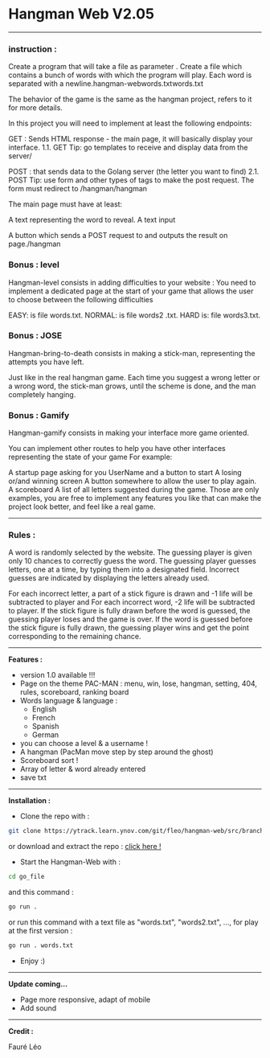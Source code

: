 # Hangman Web V2.05

---

### instruction : ###

Create a program that will take a file as parameter . Create a file which contains a bunch of words with which the program will play. Each word is separated with a newline.hangman-webwords.txtwords.txt

The behavior of the game is the same as the hangman project, refers to it for more details.

In this project you will need to implement at least the following endpoints:

GET : Sends HTML response - the main page, it will basically display your interface.
1.1. GET Tip: go templates to receive and display data from the server/

POST : that sends data to the Golang server (the letter you want to find)
2.1. POST Tip: use form and other types of tags to make the post request. The form must redirect to /hangman/hangman

The main page must have at least:

A text representing the word to reveal.
A text input

A button which sends a POST request to and outputs the result on page./hangman

### Bonus : level ###
Hangman-level consists in adding difficulties to your website : You need to implement a dedicated page at the start of your game that allows the user to choose between the following difficulties

EASY: is file words.txt.
NORMAL: is file words2 .txt.
HARD is: file words3.txt.

### Bonus : JOSE ###

Hangman-bring-to-death consists in making a stick-man, representing the attempts you have left. 

Just like in the real hangman game. Each time you suggest a wrong letter or a wrong word, the stick-man grows,
until the scheme is done, and the man completely hanging.

### Bonus : Gamify ###

Hangman-gamify consists in making your interface more game oriented.

You can implement other routes to help you have other interfaces representing the state of your game For example:

A startup page asking for you UserName and a button to start
A losing or/and winning screen
A button somewhere to allow the user to play again.
A scoreboard
A list of all letters suggested during the game.
Those are only examples, you are free to implement any features you like that can make the project look better, and feel like a real game.

***

### Rules : ###

A word is randomly selected by the website. The guessing player is given only 10 chances to correctly guess the word.
The guessing player guesses letters, one at a time, by typing them into a designated field.
Incorrect guesses are indicated by displaying the letters already used.

For each incorrect letter, a part of a stick figure is drawn and -1 life will be subtracted to player and For each incorrect word, -2 life will be subtracted to player.
If the stick figure is fully drawn before the word is guessed, the guessing player loses and the game is over.
If the word is guessed before the stick figure is fully drawn, the guessing player wins and get the point corresponding to the remaining chance.

---

**Features :**

- version 1.0 available !!!
- Page on the theme PAC-MAN : menu, win, lose, hangman, setting, 404, rules, scoreboard, ranking board
- Words language & language :
  - English
  - French
  - Spanish
  - German
- you can choose a level & a username !
- A hangman (PacMan move step by step around the ghost)
- Scoreboard sort !
- Array of letter & word already entered
- save txt

---

**Installation :**

- Clone the repo with :

```bash
git clone https://ytrack.learn.ynov.com/git/fleo/hangman-web/src/branch/devphav2
```

or download and extract the repo : [click here !](https://ytrack.learn.ynov.com/git/fleo/hangman-web/src/branch/devphav2)

- Start the Hangman-Web with :

```bash
cd go_file
```

and this command :

```bash
go run .
```

or run this command with a text file as "words.txt", "words2.txt", ...,  for play at the first version :

```bash
go run . words.txt
```

- Enjoy :)

---

**Update coming...**

- Page more responsive, adapt of mobile
- Add sound

---

**Credit :**

Fauré Léo
